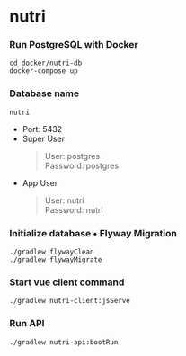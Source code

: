 # nutri

### Run PostgreSQL with Docker
```
cd docker/nutri-db
docker-compose up
```

### Database name
```
nutri
```
- Port: 5432
- Super User
  > User: postgres  
  Password: postgres
- App User
  > User: nutri  
  Password: nutri

### Initialize database • Flyway Migration
```
./gradlew flywayClean
./gradlew flywayMigrate
```

### Start vue client command
```
./gradlew nutri-client:jsServe
```

### Run API
```
./gradlew nutri-api:bootRun
```
